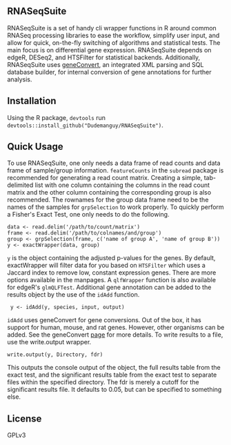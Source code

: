 ## RNASeqSuite

RNASeqSuite is a set of handy cli wrapper functions in R around common RNASeq processing libraries to ease the workflow, simplify user input, and allow for quick, on-the-fly switching of algorithms and statistical tests. The main focus is on differential gene expression. RNASeqSuite depends on edgeR, DESeq2, and HTSFilter for statistical backends. Additionally, RNASeqSuite uses [geneConvert](https://github.com/Dudemanguy/geneConvert), an integrated XML parsing and SQL database builder, for internal conversion of gene annotations for further analysis.

## Installation
Using the R package, ``devtools`` run ``devtools::install_github("Dudemanguy/RNASeqSuite")``.

## Quick Usage
To use RNASeqSuite, one only needs a data frame of read counts and data frame of sample/group information. `featureCounts` in the `subread` package is recommended for generating a read count matrix. Creating a simple, tab-delimited list with one column containing the columns in the read count matrix and the other column containing the corresponding group is also recommended. The rownames for the group data frame need to be the names of the samples for ``grpSelection`` to work properly. To quickly perform a Fisher's Exact Test, one only needs to do the following.

```
data <- read.delim('/path/to/count/matrix')
frame <- read.delim('/path/to/colnames/and/group')
group <- grpSelection(frame, c('name of group A', 'name of group B'))
y <- exactWrapper(data, group)
```

``y`` is the object containing the adjusted p-values for the genes. By default, exactWrapper will filter data for you based on ``HTSFilter`` which uses a Jaccard index to remove low, constant expression genes. There are more options available in the manpages. A ``qlfWrapper`` function is also available for edgeR's ``glmQLFTest``. Additional gene annotation can be added to the results object by the use of the ``idAdd`` function.  

`` y <- idAdd(y, species, input, output)``

``idAdd`` uses geneConvert for gene conversions. Out of the box, it has support for human, mouse, and rat genes. However, other organisms can be added. See the geneConvert [page](https://github.com/Dudemanguy/geneConvert) for more details. To write results to a file, use the write.output wrapper.

``write.output(y, Directory, fdr)``

This outputs the console output of the object, the full results table from the exact test, and the significant results table from the exact test to separate files within the specified directory. The fdr is merely a cutoff for the significant results file. It defaults to 0.05, but can be specified to something else.

## License
GPLv3
